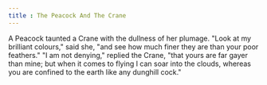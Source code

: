 ```yaml
---
title : The Peacock And The Crane
---
```


A Peacock taunted a Crane with the dullness of her plumage. "Look at my brilliant colours," said she, "and see how much finer they are than your poor feathers." "I am not denying," replied the Crane, "that yours are far gayer than mine; but when it comes to flying I can soar into the clouds, whereas you are confined to the earth like any dunghill cock."

